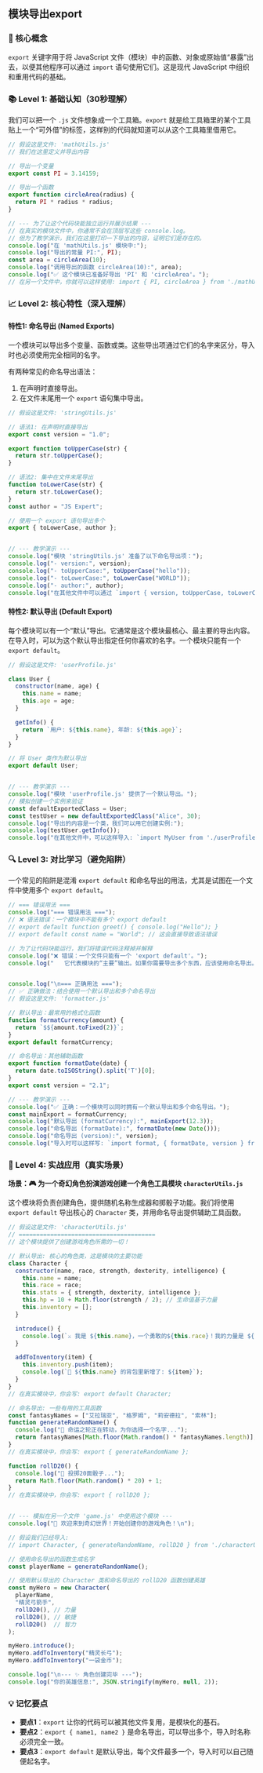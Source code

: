 ## 模块导出export

### 🎯 核心概念
`export` 关键字用于将 JavaScript 文件（模块）中的函数、对象或原始值“暴露”出去，以便其他程序可以通过 `import` 语句使用它们。这是现代 JavaScript 中组织和重用代码的基础。

### 📚 Level 1: 基础认知（30秒理解）
我们可以把一个 `.js` 文件想象成一个工具箱。`export` 就是给工具箱里的某个工具贴上一个“可外借”的标签，这样别的代码就知道可以从这个工具箱里借用它。

```javascript
// 假设这是文件: 'mathUtils.js'
// 我们在这里定义并导出内容

// 导出一个变量
export const PI = 3.14159;

// 导出一个函数
export function circleArea(radius) {
  return PI * radius * radius;
}

// --- 为了让这个代码块能独立运行并展示结果 ---
// 在真实的模块文件中，你通常不会在顶层写这些 console.log。
// 但为了教学演示，我们在这里打印一下导出的内容，证明它们是存在的。
console.log("在 'mathUtils.js' 模块中:");
console.log("导出的常量 PI:", PI);
const area = circleArea(10);
console.log("调用导出的函数 circleArea(10):", area);
console.log("✅ 这个模块已准备好导出 'PI' 和 'circleArea'。");
// 在另一个文件中，你就可以这样使用: import { PI, circleArea } from './mathUtils.js';
```

### 📈 Level 2: 核心特性（深入理解）

#### 特性1: 命名导出 (Named Exports)
一个模块可以导出多个变量、函数或类。这些导出项通过它们的名字来区分，导入时也必须使用完全相同的名字。

有两种常见的命名导出语法：

1.  在声明时直接导出。
2.  在文件末尾用一个 `export` 语句集中导出。

```javascript
// 假设这是文件: 'stringUtils.js'

// 语法1: 在声明时直接导出
export const version = "1.0";

export function toUpperCase(str) {
  return str.toUpperCase();
}

// 语法2: 集中在文件末尾导出
function toLowerCase(str) {
  return str.toLowerCase();
}
const author = "JS Expert";

// 使用一个 export 语句导出多个
export { toLowerCase, author };


// --- 教学演示 ---
console.log("模块 'stringUtils.js' 准备了以下命名导出项：");
console.log("- version:", version);
console.log("- toUpperCase:", toUpperCase("hello"));
console.log("- toLowerCase:", toLowerCase("WORLD"));
console.log("- author:", author);
console.log("在其他文件中可以通过 `import { version, toUpperCase, toLowerCase, author } from './stringUtils.js'` 来使用它们。");
```

#### 特性2: 默认导出 (Default Export)
每个模块可以有一个“默认”导出。它通常是这个模块最核心、最主要的导出内容。在导入时，可以为这个默认导出指定任何你喜欢的名字。一个模块只能有一个 `export default`。

```javascript
// 假设这是文件: 'userProfile.js'

class User {
  constructor(name, age) {
    this.name = name;
    this.age = age;
  }

  getInfo() {
    return `用户: ${this.name}, 年龄: ${this.age}`;
  }
}

// 将 User 类作为默认导出
export default User;


// --- 教学演示 ---
console.log("模块 'userProfile.js' 提供了一个默认导出。");
// 模拟创建一个实例来验证
const defaultExportedClass = User;
const testUser = new defaultExportedClass("Alice", 30);
console.log("导出的内容是一个类，我们可以用它创建实例:");
console.log(testUser.getInfo());
console.log("在其他文件中，可以这样导入: `import MyUser from './userProfile.js'`，其中 'MyUser' 是可以自定义的名称。");
```

### 🔍 Level 3: 对比学习（避免陷阱）
一个常见的陷阱是混淆 `export default` 和命名导出的用法，尤其是试图在一个文件中使用多个 `export default`。

```javascript
// === 错误用法 ===
console.log("=== 错误用法 ===");
// ❌ 语法错误：一个模块中不能有多个 export default
// export default function greet() { console.log("Hello"); }
// export default const name = "World"; // 这会直接导致语法错误

// 为了让代码块能运行，我们将错误代码注释掉并解释
console.log("❌ 错误：一个文件只能有一个 'export default'。");
console.log("   它代表模块的“主要”输出。如果你需要导出多个东西，应该使用命名导出。");


console.log("\n=== 正确用法 ===");
// ✅ 正确做法：结合使用一个默认导出和多个命名导出
// 假设这是文件: 'formatter.js'

// 默认导出：最常用的格式化函数
function formatCurrency(amount) {
  return `$${amount.toFixed(2)}`;
}
export default formatCurrency;

// 命名导出：其他辅助函数
export function formatDate(date) {
  return date.toISOString().split('T')[0];
}
export const version = "2.1";

// --- 教学演示 ---
console.log("✅ 正确：一个模块可以同时拥有一个默认导出和多个命名导出。");
const mainExport = formatCurrency;
console.log("默认导出 (formatCurrency):", mainExport(12.3));
console.log("命名导出 (formatDate):", formatDate(new Date()));
console.log("命名导出 (version):", version);
console.log("导入时可以这样写: `import format, { formatDate, version } from './formatter.js';`");
```

### 🚀 Level 4: 实战应用（真实场景）
**场景：🎮 为一个奇幻角色扮演游戏创建一个角色工具模块 `characterUtils.js`**

这个模块将负责创建角色，提供随机名称生成器和掷骰子功能。我们将使用 `export default` 导出核心的 `Character` 类，并用命名导出提供辅助工具函数。

```javascript
// 假设这是文件: 'characterUtils.js'
// =======================================
// 这个模块提供了创建游戏角色所需的一切！

// 默认导出: 核心的角色类，这是模块的主要功能
class Character {
  constructor(name, race, strength, dexterity, intelligence) {
    this.name = name;
    this.race = race;
    this.stats = { strength, dexterity, intelligence };
    this.hp = 10 + Math.floor(strength / 2); // 生命值基于力量
    this.inventory = [];
  }

  introduce() {
    console.log(`⚔️ 我是 ${this.name}，一个勇敢的${this.race}！我的力量是 ${this.stats.strength}！`);
  }

  addToInventory(item) {
    this.inventory.push(item);
    console.log(`🎒 ${this.name} 的背包里新增了: ${item}`);
  }
}
// 在真实模块中，你会写: export default Character;

// 命名导出: 一些有用的工具函数
const fantasyNames = ["艾拉瑞亚", "格罗姆", "莉安德拉", "索林"];
function generateRandomName() {
  console.log("🔮 命运之轮正在转动，为你选择一个名字...");
  return fantasyNames[Math.floor(Math.random() * fantasyNames.length)];
}
// 在真实模块中，你会写: export { generateRandomName };

function rollD20() {
  console.log("🎲 投掷20面骰子...");
  return Math.floor(Math.random() * 20) + 1;
}
// 在真实模块中，你会写: export { rollD20 };


// --- 模拟在另一个文件 'game.js' 中使用这个模块 ---
console.log("🚀 欢迎来到奇幻世界！开始创建你的游戏角色！\n");

// 假设我们已经导入:
// import Character, { generateRandomName, rollD20 } from './characterUtils.js';

// 使用命名导出的函数生成名字
const playerName = generateRandomName();

// 使用默认导出的 Character 类和命名导出的 rollD20 函数创建英雄
const myHero = new Character(
  playerName,
  "精灵弓箭手",
  rollD20(), // 力量
  rollD20(), // 敏捷
  rollD20()  // 智力
);

myHero.introduce();
myHero.addToInventory("精灵长弓");
myHero.addToInventory("一袋金币");

console.log("\n--- ✨ 角色创建完毕 ---");
console.log("你的英雄信息:", JSON.stringify(myHero, null, 2));
```

### 💡 记忆要点
- **要点1**：`export` 让你的代码可以被其他文件复用，是模块化的基石。
- **要点2**：`export { name1, name2 }` 是命名导出，可以导出多个，导入时名称必须完全一致。
- **要点3**：`export default` 是默认导出，每个文件最多一个，导入时可以自己随便起名字。

<!--
metadata:
  syntax: ["export", "named-export", "default-export", "class", "function"]
  pattern: ["module"]
  api: ["console.log", "Math.random", "Math.floor"]
  concept: ["modules", "encapsulation"]
  difficulty: intermediate
  dependencies: ["无"]
  related: ["js-sec-7-2-2"]
-->